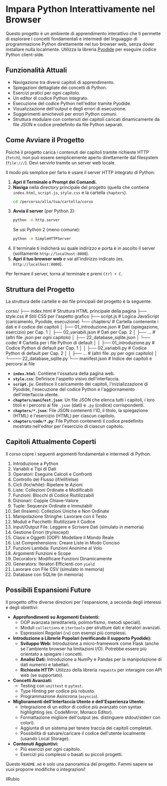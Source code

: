 # Impara Python Interattivamente nel Browser

Questo progetto è un ambiente di apprendimento interattivo che ti permette di esplorare i concetti fondamentali e intermedi del linguaggio di programmazione Python direttamente nel tuo browser web, senza dover installare nulla localmente. Utilizza la libreria [Pyodide](https://pyodide.org/) per eseguire codice Python client-side.


## Funzionalità Attuali
*   Navigazione tra diversi capitoli di apprendimento.
*   Spiegazioni dettagliate dei concetti di Python.
*   Esercizi pratici per ogni capitolo.
*   Un editor di codice Python integrato.
*   Esecuzione del codice Python nell'editor tramite Pyodide.
*   Visualizzazione dell'output e degli errori di esecuzione.
*   Suggerimenti amichevoli per errori Python comuni.
*   Struttura modulare con contenuti dei capitoli caricati dinamicamente da file JSON e codice predefinito da file Python separati.


## Come Avviare il Progetto
Poiché il progetto carica i contenuti dei capitoli tramite richieste HTTP (`fetch`), non può essere semplicemente aperto direttamente dal filesystem (`file:///`). Devi servirlo tramite un server web locale.

Il modo più semplice per farlo è usare il server HTTP integrato di Python:

1.  **Apri il Terminale o Prompt dei Comandi.**
2.  **Naviga** nella directory principale del progetto (quella che contiene `index.html`, `script.js`, `style.css` e la cartella `chapters`).
    ```bash
    cd /percorso/alla/tua/cartella/corso
    ```
3.  **Avvia il server** (per Python 3):
    ```bash
    python -m http.server
    ```
    Se usi Python 2 (meno comune):
    ```bash
    python -m SimpleHTTPServer
    ```
4.  Il terminale ti indicherà su quale indirizzo e porta è in ascolto il server (solitamente `http://localhost:8000`).
5.  **Apri il tuo browser web** e vai all'indirizzo indicato (es. `http://localhost:8000`).

Per fermare il server, torna al terminale e premi `Ctrl + C`.


## Struttura del Progetto
La struttura delle cartelle e dei file principali del progetto è la seguente:

corso/ 
├── index.html # Struttura HTML principale della pagina 
├── style.css # Stili CSS per l'aspetto grafico 
├── script.js # Logica JavaScript (caricamento, Pyodide, esecuzione) 
└── chapters/ # Cartella contenente i dati e il codice dei capitoli 
│ ├── 01_introduzione.json # Dati (spiegazione, esercizio) per Cap. 1 
│ ├── 02_variabili.json # Dati per Cap. 2 
│ ├── ... # (altri file .json per ogni capitolo) 
│ ├── 22_database_sqlite.json 
│ └── code/ # Cartella per i file Python di default 
│ │ ├── 01_introduzione.py # Codice Python di default per Cap. 1 
│ │ ├── 02_variabili.py # Codice Python di default per Cap. 2 
│ │ ├── ... # (altri file .py per ogni capitolo) 
│ └──── 22_database_sqlite.py
└──  manifest.json # Indice dei capitoli e percorsi ai file 


*   **`index.html`**: Contiene l'ossatura della pagina web.
*   **`style.css`**: Definisce l'aspetto visivo dell'interfaccia.
*   **`script.js`**: Gestisce il caricamento dei capitoli, l'inizializzazione di Pyodide, l'esecuzione del codice Python e l'aggiornamento dell'interfaccia utente.
*   **`chapters/manifest.json`**: Un file JSON che elenca tutti i capitoli, i loro titoli e i percorsi ai file `.json` (dati) e `.py` (codice) corrispondenti.
*   **`chapters/*.json`**: File JSON contenenti l'ID, il titolo, la spiegazione (HTML) e l'esercizio (HTML) per ciascun capitolo.
*   **`chapters/code/*.py`**: File Python contenenti il codice predefinito mostrato nell'editor per l'esercizio di ciascun capitolo.


## Capitoli Attualmente Coperti
Il corso copre i seguenti argomenti fondamentali e intermedi di Python:

1.  Introduzione a Python
2.  Variabili e Tipi di Dati
3.  Operatori: Eseguire Calcoli e Confronti
4.  Controllo del Flusso (if/elif/else)
5.  Cicli (for/while): Ripetere le Azioni
6.  Liste: Collezioni Ordinate e Modificabili
7.  Funzioni: Blocchi di Codice Riutilizzabili
8.  Dizionari: Coppie Chiave-Valore
9.  Tuple: Sequenze Ordinate e Immutabili
10. Set (Insiemi): Collezioni Uniche e Non Ordinate
11. Manipolazione Stringhe: Lavorare con il Testo
12. Moduli e Pacchetti: Riutilizzare il Codice
13. Input/Output File: Leggere e Scrivere Dati (simulato in memoria)
14. Gestione Errori (try/except)
15. Classi e Oggetti (OOP): Modellare il Mondo Reale
16. List Comprehensions: Creare Liste in Modo Conciso
17. Funzioni Lambda: Funzioni Anonime al Volo
18. Argomenti Funzioni e Scope
19. Decorators: Modificare Funzioni Dinamicamente
20. Generators: Iteratori Efficienti con `yield`
21. Lavorare con File CSV (simulato in memoria)
22. Database con SQLite (in memoria)


## Possibili Espansioni Future
Il progetto offre diverse direzioni per l'espansione, a seconda degli interessi e degli obiettivi:

*   **Approfondimenti su Argomenti Esistenti:**
    *   OOP avanzata (ereditarietà, polimorfismo, metodi speciali).
    *   Moduli `collections` e `itertools` per strutture dati e iteratori avanzati.
    *   Espressioni Regolari (`re`) con esempi più complessi.
*   **Introduzione a Librerie Popolari (verificando il supporto Pyodide):**
    *   **Sviluppo Web:** Introduzione a micro-framework come Flask (anche se l'ambiente browser ha limitazioni I/O). Potrebbe essere più orientato a spiegare i concetti.
    *   **Analisi Dati:** Introduzione a NumPy e Pandas per la manipolazione di dati numerici e tabellari.
    *   **Richieste HTTP:** Utilizzo della libreria `requests` per interagire con API web (se supportato).
*   **Concetti Avanzati:**
    *   Testing con `unittest` o `pytest`.
    *   Type Hinting per codice più robusto.
    *   Programmazione Asincrona (`asyncio`).
*   **Miglioramenti dell'Interfaccia Utente e dell'Esperienza Utente:**
    *   Integrazione di un editor di codice più avanzato con syntax highlighting (es. CodeMirror, Monaco Editor).
    *   Formattazione migliore dell'output (es. distinguere stdout/stderr con colori).
    *   Aggiunta di un sistema per tenere traccia dei capitoli completati.
    *   Possibilità di salvare/caricare il codice dell'utente localmente (usando Local Storage).
*   **Contenuti Aggiuntivi:**
    *   Più esercizi per ogni capitolo.
    *   Esercizi più complessi o basati su piccoli progetti.

Questo `README.md` è solo una panoramica del progetto.
Fammi sapere se vuoi proporre modifiche o integrazioni!

ilRubio
